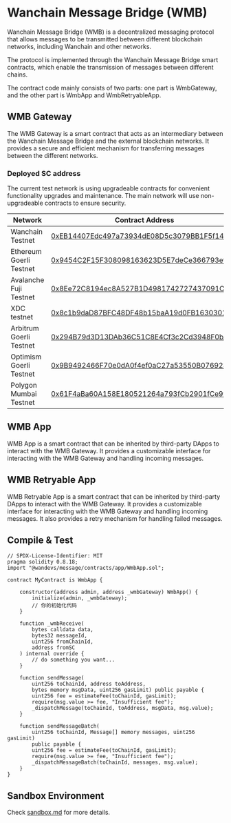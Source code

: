 # Wanchain Message Bridge (WMB)

Wanchain Message Bridge (WMB) is a decentralized messaging protocol that allows messages to be transmitted between different blockchain networks, including Wanchain and other networks.

The protocol is implemented through the Wanchain Message Bridge smart contracts, which enable the transmission of messages between different chains.

The contract code mainly consists of two parts: one part is WmbGateway, and the other part is WmbApp and WmbRetryableApp.

## WMB Gateway

The WMB Gateway is a smart contract that acts as an intermediary between the Wanchain Message Bridge and the external blockchain networks. It provides a secure and efficient mechanism for transferring messages between the different networks. 

### Deployed SC address

The current test network is using upgradeable contracts for convenient functionality upgrades and maintenance. The main network will use non-upgradeable contracts to ensure security.

| Network | Contract Address |
| --- | --- |
| Wanchain Testnet | [0xEB14407Edc497a73934dE08D5c3079BB1F5f145D](https://testnet.wanscan.org/address/0xEB14407Edc497a73934dE08D5c3079BB1F5f145D) |
| Ethereum Goerli Testnet  | [0x9454C2F15F308098163623D5E7deCe366793efD3](https://goerli.etherscan.io/address/0x9454C2F15F308098163623D5E7deCe366793efD3) |
| Avalanche Fuji Testnet | [0x8Ee72C8194ec8A527B1D4981742727437091C913](https://testnet.snowtrace.io/address/0x8Ee72C8194ec8A527B1D4981742727437091C913) |
| XDC testnet | [0x8c1b9daD87BFC48DF48b15baA19d0FB163030169](https://apothem.xinfinscan.com/address/xdc8c1b9daD87BFC48DF48b15baA19d0FB163030169#transactions) |
| Arbitrum Goerli Testnet | [0x294B79d3D13DAb36C51C8E4Cf3c2Cd3948F0bA4C](https://testnet.arbiscan.io/address/0x294B79d3D13DAb36C51C8E4Cf3c2Cd3948F0bA4C) |
| Optimism Goerli Testnet | [0x9B9492466F70e0dA0f4ef0aC27a53550B0769232](https://goerli-optimism.etherscan.io/address/0x9B9492466F70e0dA0f4ef0aC27a53550B0769232) |
| Polygon Mumbai Testnet | [0x61F4aBa60A158E180521264a793fCb2901fCe998](https://mumbai.polygonscan.com/address/0x61F4aBa60A158E180521264a793fCb2901fCe998) |

## WMB App

WMB App is a smart contract that can be inherited by third-party DApps to interact with the WMB Gateway. It provides a customizable interface for interacting with the WMB Gateway and handling incoming messages.

## WMB Retryable App

WMB Retryable App is a smart contract that can be inherited by third-party DApps to interact with the WMB Gateway. It provides a customizable interface for interacting with the WMB Gateway and handling incoming messages. It also provides a retry mechanism for handling failed messages.


## Compile & Test

```
// SPDX-License-Identifier: MIT
pragma solidity 0.8.18;
import "@wandevs/message/contracts/app/WmbApp.sol";

contract MyContract is WmbApp {
    
    constructor(address admin, address _wmbGateway) WmbApp() {
        initialize(admin, _wmbGateway);
        // 你的初始化代码
    }

    function _wmbReceive(
        bytes calldata data,
        bytes32 messageId,
        uint256 fromChainId,
        address fromSC
    ) internal override {
		// do something you want...
    }

    function sendMessage(
        uint256 toChainId, address toAddress, 
        bytes memory msgData, uint256 gasLimit) public payable {
        uint256 fee = estimateFee(toChainId, gasLimit);
        require(msg.value >= fee, "Insufficient fee");
        _dispatchMessage(toChainId, toAddress, msgData, msg.value);
    }

    function sendMessageBatch(
        uint256 toChainId, Message[] memory messages, uint256 gasLimit) 
        public payable {
        uint256 fee = estimateFee(toChainId, gasLimit);
        require(msg.value >= fee, "Insufficient fee");
        _dispatchMessageBatch(toChainId, messages, msg.value);
    }
}

```

## Sandbox Environment

Check [sandbox.md](./sandbox.md) for more details.